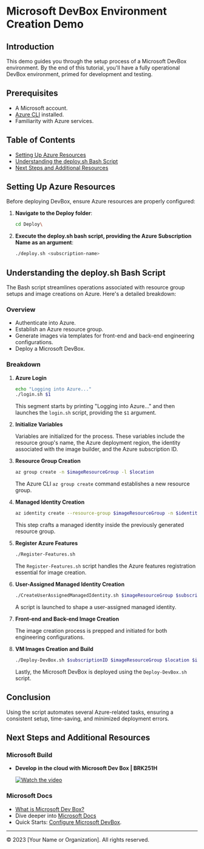 # Microsoft DevBox Environment Creation Demo

## Introduction

This demo guides you through the setup process of a Microsoft DevBox environment. By the end of this tutorial, you'll have a fully operational DevBox environment, primed for development and testing.

## Prerequisites

- A Microsoft account.
- [Azure CLI](https://docs.microsoft.com/en-us/cli/azure/install-azure-cli) installed.
- Familiarity with Azure services.

## Table of Contents

- [Setting Up Azure Resources](#setting-up-azure-resources)
- [Understanding the deploy.sh Bash Script](#understanding-the-deploysh-bash-script)
- [Next Steps and Additional Resources](#next-steps-and-additional-resources)

## Setting Up Azure Resources

Before deploying DevBox, ensure Azure resources are properly configured:

1. **Navigate to the Deploy folder**:
    ```bash
    cd Deploy\
    ```

2. **Execute the deploy.sh bash script, providing the Azure Subscription Name as an argument**:
    ```bash
    ./deploy.sh <subscription-name>
    ```

## Understanding the deploy.sh Bash Script

The Bash script streamlines operations associated with resource group setups and image creations on Azure. Here's a detailed breakdown:

### Overview

- Authenticate into Azure.
- Establish an Azure resource group.
- Generate images via templates for front-end and back-end engineering configurations.
- Deploy a Microsoft DevBox.

### Breakdown

1. **Azure Login**

    ```bash
    echo "Logging into Azure..."
    ./login.sh $1
    ```

    This segment starts by printing "Logging into Azure..." and then launches the `login.sh` script, providing the `$1` argument.

2. **Initialize Variables**

    Variables are initialized for the process. These variables include the resource group's name, the Azure deployment region, the identity associated with the image builder, and the Azure subscription ID.

3. **Resource Group Creation**

    ```bash
    az group create -n $imageResourceGroup -l $location
    ```

    The Azure CLI `az group create` command establishes a new resource group.

4. **Managed Identity Creation**

    ```bash
    az identity create --resource-group $imageResourceGroup -n $identityName
    ```

    This step crafts a managed identity inside the previously generated resource group.

5. **Register Azure Features**

    ```bash
    ./Register-Features.sh
    ```

    The `Register-Features.sh` script handles the Azure features registration essential for image creation.

6. **User-Assigned Managed Identity Creation**

    ```bash
    ./CreateUserAssignedManagedIdentity.sh $imageResourceGroup $subscriptionID $identityId
    ```

    A script is launched to shape a user-assigned managed identity.

7. **Front-end and Back-end Image Creation**

    The image creation process is prepped and initiated for both engineering configurations.

8. **VM Images Creation and Build**

    ```bash
    ./Deploy-DevBox.sh $subscriptionID $imageResourceGroup $location $imageName $identityName
    ```

    Lastly, the Microsoft DevBox is deployed using the `Deploy-DevBox.sh` script.

## Conclusion

Using the script automates several Azure-related tasks, ensuring a consistent setup, time-saving, and minimized deployment errors.

## Next Steps and Additional Resources

### Microsoft Build

- **Develop in the cloud with Microsoft Dev Box | BRK251H**

    [![Watch the video](https://img.youtube.com/vi/mD225hXs63s/maxresdefault.jpg)](https://youtu.be/mD225hXs63s)

### Microsoft Docs

- [What is Microsoft Dev Box?](https://learn.microsoft.com/en-us/azure/dev-box/overview-what-is-microsoft-dev-box)
- Dive deeper into [Microsoft Docs](https://learn.microsoft.com/en-us/azure/dev-box/)
- Quick Starts: [Configure Microsoft DevBox](https://learn.microsoft.com/en-us/azure/dev-box/quickstart-configure-dev-box-service?tabs=AzureADJoin).

---

© 2023 [Your Name or Organization]. All rights reserved.
